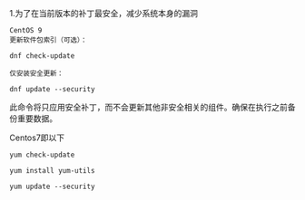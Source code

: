 1.为了在当前版本的补丁最安全，减少系统本身的漏洞

    CentOS 9
    更新软件包索引（可选）：
    
    dnf check-update
    
    仅安装安全更新：
    
    dnf update --security

此命令将只应用安全补丁，而不会更新其他非安全相关的组件。确保在执行之前备份重要数据。

Centos7即以下

    yum check-update
    
    yum install yum-utils
    
    yum update --security
